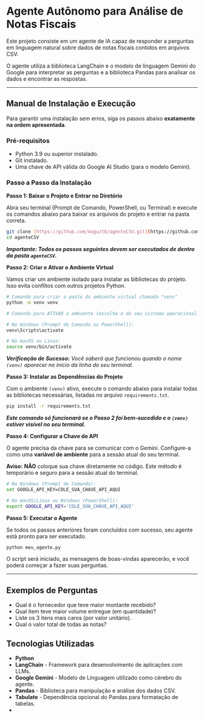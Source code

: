 # Agente Autônomo para Análise de Notas Fiscais

Este projeto consiste em um agente de IA capaz de responder a perguntas em linguagem natural sobre dados de notas fiscais contidos em arquivos CSV.

O agente utiliza a biblioteca LangChain e o modelo de linguagem Gemini do Google para interpretar as perguntas e a biblioteca Pandas para analisar os dados e encontrar as respostas.

---

## Manual de Instalação e Execução

Para garantir uma instalação sem erros, siga os passos abaixo **exatamente na ordem apresentada**.

### Pré-requisitos

- Python 3.9 ou superior instalado.
- Git instalado.
- Uma chave de API válida do Google AI Studio (para o modelo Gemini).

### Passo a Passo da Instalação

**Passo 1: Baixar o Projeto e Entrar no Diretório**

Abra seu terminal (Prompt de Comando, PowerShell, ou Terminal) e execute os comandos abaixo para baixar os arquivos do projeto e entrar na pasta correta.

```bash
git clone [https://github.com/4uguzt0/agenteCSV.git](https://github.com/4uguzt0/agenteCSV.git)
cd agenteCSV
```
***Importante: Todos os passos seguintes devem ser executados de dentro da pasta `agenteCSV`.***

**Passo 2: Criar e Ativar o Ambiente Virtual**

Vamos criar um ambiente isolado para instalar as bibliotecas do projeto. Isso evita conflitos com outros projetos Python.

```bash
# Comando para criar a pasta do ambiente virtual chamada "venv"
python -m venv venv

# Comando para ATIVAR o ambiente (escolha o do seu sistema operacional)

# No Windows (Prompt de Comando ou PowerShell):
venv\Scripts\activate

# No macOS ou Linux:
source venv/bin/activate
```
***Verificação de Sucesso:*** *Você saberá que funcionou quando o nome `(venv)` aparecer no início da linha do seu terminal.*

**Passo 3: Instalar as Dependências do Projeto**

Com o ambiente `(venv)` ativo, execute o comando abaixo para instalar todas as bibliotecas necessárias, listadas no arquivo `requirements.txt`.

```bash
pip install -r requirements.txt
```
***Este comando só funcionará se o Passo 2 foi bem-sucedido e o `(venv)` estiver visível no seu terminal.***

**Passo 4: Configurar a Chave de API**

O agente precisa da chave para se comunicar com o Gemini. Configure-a como uma **variável de ambiente** para a sessão atual do seu terminal.

**Aviso:** **NÃO** coloque sua chave diretamente no código. Este método é temporário e seguro para a sessão atual do terminal.

```bash
# No Windows (Prompt de Comando):
set GOOGLE_API_KEY=COLE_SUA_CHAVE_API_AQUI

# No macOS/Linux ou Windows (PowerShell):
export GOOGLE_API_KEY='COLE_SUA_CHAVE_API_AQUI'
```

**Passo 5: Executar o Agente**

Se todos os passos anteriores foram concluídos com sucesso, seu agente está pronto para ser executado.

```bash
python meu_agente.py
```
O script será iniciado, as mensagens de boas-vindas aparecerão, e você poderá começar a fazer suas perguntas.

---

## Exemplos de Perguntas
- Qual é o fornecedor que teve maior montante recebido?
- Qual item teve maior volume entregue (em quantidade)?
- Liste os 3 itens mais caros (por valor unitário).
- Qual o valor total de todas as notas?

## Tecnologias Utilizadas
- **Python**
- **LangChain** - Framework para desenvolvimento de aplicações com LLMs.
- **Google Gemini** - Modelo de Linguagem utilizado como cérebro do agente.
- **Pandas** - Biblioteca para manipulação e análise dos dados CSV.
- **Tabulate** - Dependência opcional do Pandas para formatação de tabelas.
- 
